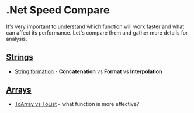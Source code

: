 # .Net Speed Compare
It's very important to understand which function will work faster and what can affect its performance. Let's compare them and gather more details for analysis.

## [Strings](/Strings/)
* [String formation](/Strings/StringFormation.md) - **Concatenation** vs **Format** vs **Interpolation**

## [Arrays](/Arrays/)
* [ToArray vs ToList](/Arrays/ToListToArray.md) - 
what function is more effective?
